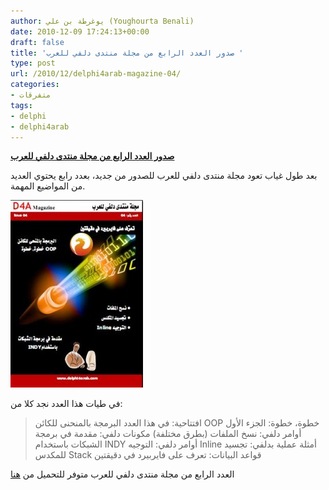 ```yaml
---
author: يوغرطة بن علي (Youghourta Benali)
date: 2010-12-09 17:24:13+00:00
draft: false
title: 'صدور العدد الرابع من مجلة منتدى دلفي للعرب '
type: post
url: /2010/12/delphi4arab-magazine-04/
categories:
- متفرقات
tags:
- delphi
- delphi4arab
---
```


**[صدور العدد الرابع من مجلة منتدى دلفي للعرب](https://www.it-scoop.com/2010/12/delphi4arab-magazine-04/)**


بعد طول غياب تعود مجلة منتدى دلفي للعرب للصدور من جديد، بعدد رابع يحتوي العديد من المواضيع المهمة.

[![](delphi4arab_magazine_04-212x300.jpg)
](https://www.it-scoop.com/2010/12/delphi4arab-magazine-04/)

في طيات هذا العدد نجد كلا من:


<blockquote>افتتاحية: في هذا العدد
البرمجة بالمنحنى للكائن OOP خطوة، خطوة: الجزء الأول
أوامر دلفي: نسخ الملفات (بطرق مختلفة)
مكونات دلفي: مقدمة في برمجة الشبكات باستخدام INDY
أوامر دلفي: التوجيه Inline
أمثلة عملية بدلفي: تجسيد للمكدس Stack
قواعد البيانات: تعرف على فايربيرد في دقيقتين</blockquote>


العدد الرابع من مجلة منتدى دلفي للعرب متوفر للتحميل من [هنا](http://goo.gl/zDvh9)
